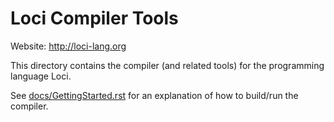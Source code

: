 Loci Compiler Tools
===================

Website: http://loci-lang.org

This directory contains the compiler (and related tools) for the programming language Loci.

See [docs/GettingStarted.rst](docs/GettingStarted.rst) for an explanation of how to build/run the compiler.
